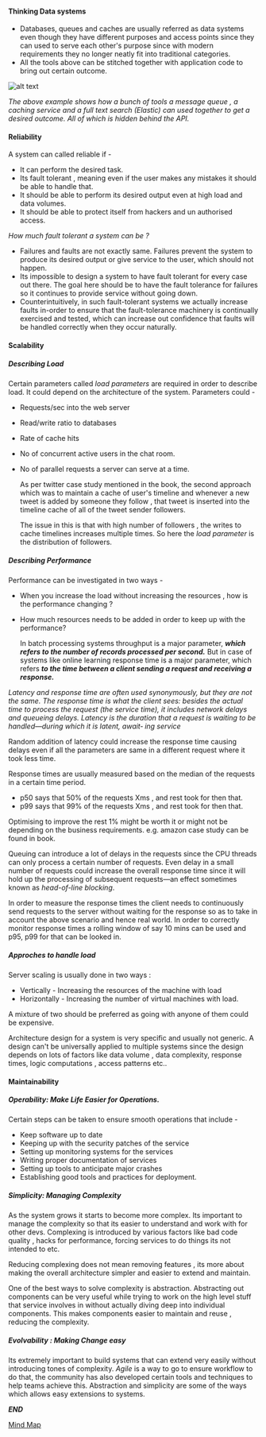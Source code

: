  
#### Thinking Data systems
- Databases, queues and caches are usually referred as data systems even though they have different purposes and access points since they can used to serve each other's purpose since with modern requirements they no longer neatly fit into traditional categories. 
- All the tools above can be stitched together with application code to bring out certain outcome.

![alt text](/resources/Screenshot%202024-01-21%20at%201.30.53 PM.png)


*The above example shows how a bunch of tools a message queue , a caching service and a full text search (Elastic) can used together to get a desired outcome.*
*All of which is hidden behind the API.*

#### Reliability

A system can called reliable if -
- It can perform the desired task.
- Its fault tolerant , meaning even if the user makes any mistakes it should be able to handle that. 
- It should be able to perform its desired output even at high load and data volumes. 
- It should be able to protect itself from hackers and un authorised access. 

*How much fault tolerant a system can be ?*

- Failures and faults are not exactly same. Failures prevent the system to produce its desired output or give service to the user, which should not happen.
- Its impossible to design a system to  have fault tolerant for every case out there. The goal here should be to have the fault tolerance for failures so it continues  to provide service without going down. 
- Counterintuitively, in such fault-tolerant systems we actually increase faults in-order to ensure that the fault-tolerance machinery is continually exercised and tested, which can increase out confidence that faults will be handled correctly when they occur naturally.

#### Scalability 
##### Describing Load

Certain parameters called *load parameters* are required in order to describe load. It could depend on the architecture of the system. Parameters could - 
- Requests/sec into the web server 
- Read/write ratio to databases
- Rate of cache hits
- No of concurrent active users in the chat room.
- No of parallel requests a server can serve at a time.  
  
  As per twitter case study mentioned in the book, the second approach which was to maintain a cache of user's timeline and whenever a new tweet is added by someone they follow , that tweet is inserted into the timeline cache of all of the tweet sender followers.
  
  The issue in this is that with high number of followers , the writes to cache timelines increases multiple times. So here the *load parameter* is the distribution of followers. 

##### Describing Performance 

Performance can be investigated in two ways - 
- When you increase the load without increasing the resources , how is the performance changing ? 
- How much resources needs to be added in order to keep up with the performance?
  
  In batch processing systems throughput is a major parameter, ***which refers to the number of records processed per second.*** But in case of systems like online learning response time is a major parameter, which refers ***to the time between a client sending a request and receiving a response.***

*Latency and response time are often used synonymously, but they are not the same. The response time is what the client sees: besides the actual time to process the request (the service time), it includes network delays and queueing delays. Latency is the duration that a request is waiting to be handled—during which it is latent, await‐ ing service*

Random addition of latency could increase the response time causing delays even if all the parameters are same in a different request where it took less time. 

Response times are usually measured based on the median of the requests in a certain time period. 

- p50 says that 50% of the requests Xms , and rest took for then that. 
- p99 says that 99% of the requests Xms , and rest took for then that. 
  
Optimising to improve the rest 1% might be worth it or might not be depending on the business requirements. e.g. amazon case study can be found in book. 

Queuing can introduce a lot of delays in the requests since the CPU threads can only process a certain number of requests. Even delay in a small number of requests could increase the overall response time since it will hold up the processing of subsequent requests—an effect sometimes known as *head-of-line blocking*.

In order to measure the response times the client needs to continuously send requests to the server without waiting for the response so as to take in account the above scenario and hence real world. 
In order to correctly monitor response times a rolling window of say 10 mins can be used and p95, p99 for that can be looked in.

##### Approches to handle load 

Server scaling is usually done in two ways :
- Vertically - Increasing the resources of the machine with load
- Horizontally - Increasing the number of virtual machines with load.
  
A mixture of two should be preferred as going with anyone of them could be expensive.

Architecture design for a system is very specific and usually not generic. A design can't be universally applied to multiple systems since the design depends on lots of factors like data volume , data complexity, response times, logic computations , access patterns etc..

#### Maintainability

##### Operability: Make Life Easier for Operations.

Certain steps can be taken to ensure smooth operations that include - 
- Keep software up to date
- Keeping up with the security patches of the service 
- Setting up monitoring systems for the services
- Writing proper documentation of services
- Setting up tools to anticipate major crashes 
- Establishing good tools and practices for deployment. 
  
##### Simplicity: Managing Complexity 

As the system grows it starts to become more complex. Its important to manage the complexity so that its easier to understand and work with for other devs.
Complexing is introduced by various factors like bad code quality , hacks for performance, forcing services to do things its not intended to etc.

Reducing complexing does not mean removing features , its more about making the overall architecture simpler and easier to extend and maintain.

One of the best ways to solve complexity is abstraction. Abstracting out components can be very useful while trying to work on the high level stuff that service involves in without actually diving deep into individual components. 
This makes components easier to maintain and reuse , reducing the complexity.

##### Evolvability : Making Change easy 

Its extremely important to build systems that can extend very easily without introducing tones of complexity. *Agile* is a way to go to ensure workflow to do that, the community has also developed certain tools and techniques to help teams achieve this.
Abstraction and simplicity are some of the ways which allows easy extensions to systems. 


***END*** 


[Mind Map](https://trunin.com/en/2021/12/designing-data-intensive-apps-part01/images/_hud894c3e2c597300ecc51f8db9caf3c36_547547_0033f68c5cde84a1c81ce95c209e44a5.webp)






